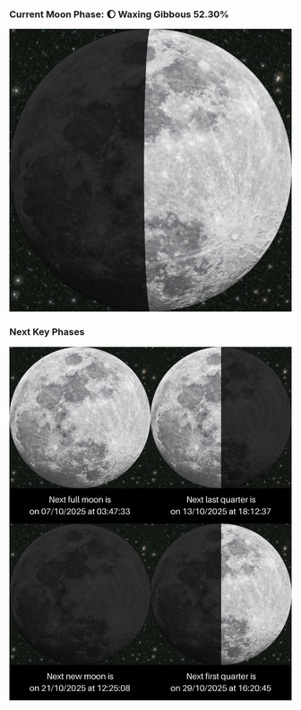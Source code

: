 ### Current Moon Phase: 🌔 Waxing Gibbous 52.30%
![Moon Phase](moonphase.png)
### Next Key Phases
![Gallery](gallery.png)